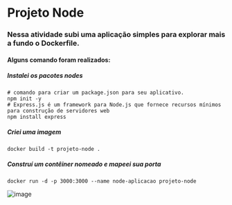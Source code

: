 # Projeto Node
### Nessa atividade subi uma aplicação simples para explorar mais a fundo o Dockerfile.
#### Alguns comando foram realizados:
##### Instalei os pacotes nodes 
```
# comando para criar um package.json para seu aplicativo.
npm init -y
# Express.js é um framework para Node.js que fornece recursos mínimos para construção de servidores web
npm install express
```
##### Criei uma imagem 
```
docker build -t projeto-node .
```
##### Construí um contêiner nomeado e mapeei sua porta 
```
docker run -d -p 3000:3000 --name node-aplicacao projeto-node
```
![image](https://github.com/BiancaMalta/Docker/assets/92928037/cca371db-fdb3-4f6b-992b-e1da192fb20d)
